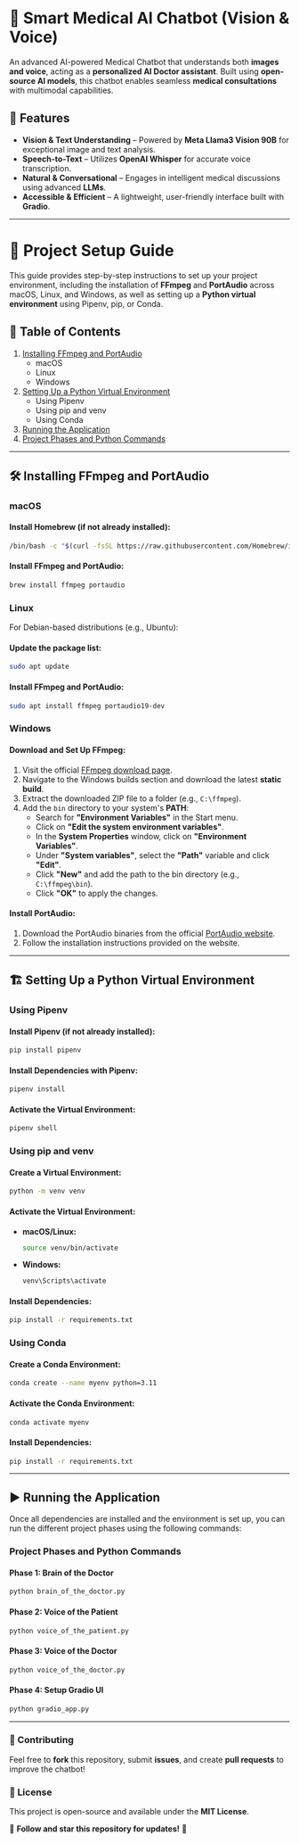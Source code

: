# 🏥 Smart Medical AI Chatbot (Vision & Voice)

An advanced AI-powered Medical Chatbot that understands both **images and voice**, acting as a **personalized AI Doctor assistant**. Built using **open-source AI models**, this chatbot enables seamless **medical consultations** with multimodal capabilities.

## 🚀 Features
- **Vision & Text Understanding** – Powered by **Meta Llama3 Vision 90B** for exceptional image and text analysis.
- **Speech-to-Text** – Utilizes **OpenAI Whisper** for accurate voice transcription.
- **Natural & Conversational** – Engages in intelligent medical discussions using advanced **LLMs**.
- **Accessible & Efficient** – A lightweight, user-friendly interface built with **Gradio**.

---

# 📌 Project Setup Guide
This guide provides step-by-step instructions to set up your project environment, including the installation of **FFmpeg** and **PortAudio** across macOS, Linux, and Windows, as well as setting up a **Python virtual environment** using Pipenv, pip, or Conda.

## 📜 Table of Contents
1. [Installing FFmpeg and PortAudio](#installing-ffmpeg-and-portaudio)
   - macOS
   - Linux
   - Windows
2. [Setting Up a Python Virtual Environment](#setting-up-a-python-virtual-environment)
   - Using Pipenv
   - Using pip and venv
   - Using Conda
3. [Running the Application](#running-the-application)
4. [Project Phases and Python Commands](#project-phases-and-python-commands)

---

## 🛠️ Installing FFmpeg and PortAudio
### macOS
#### Install Homebrew (if not already installed):
```sh
/bin/bash -c "$(curl -fsSL https://raw.githubusercontent.com/Homebrew/install/HEAD/install.sh)"
```
#### Install FFmpeg and PortAudio:
```sh
brew install ffmpeg portaudio
```

### Linux
For Debian-based distributions (e.g., Ubuntu):
#### Update the package list:
```sh
sudo apt update
```
#### Install FFmpeg and PortAudio:
```sh
sudo apt install ffmpeg portaudio19-dev
```

### Windows
#### Download and Set Up FFmpeg:
1. Visit the official [FFmpeg download page](https://ffmpeg.org/download.html).
2. Navigate to the Windows builds section and download the latest **static build**.
3. Extract the downloaded ZIP file to a folder (e.g., `C:\ffmpeg`).
4. Add the `bin` directory to your system's **PATH**:
   - Search for **"Environment Variables"** in the Start menu.
   - Click on **"Edit the system environment variables"**.
   - In the **System Properties** window, click on **"Environment Variables"**.
   - Under **"System variables"**, select the **"Path"** variable and click **"Edit"**.
   - Click **"New"** and add the path to the bin directory (e.g., `C:\ffmpeg\bin`).
   - Click **"OK"** to apply the changes.

#### Install PortAudio:
1. Download the PortAudio binaries from the official [PortAudio website](http://www.portaudio.com/download.html).
2. Follow the installation instructions provided on the website.

---

## 🏗️ Setting Up a Python Virtual Environment

### Using Pipenv
#### Install Pipenv (if not already installed):
```sh
pip install pipenv
```
#### Install Dependencies with Pipenv:
```sh
pipenv install
```
#### Activate the Virtual Environment:
```sh
pipenv shell
```

### Using pip and venv
#### Create a Virtual Environment:
```sh
python -m venv venv
```
#### Activate the Virtual Environment:
- **macOS/Linux:**
  ```sh
  source venv/bin/activate
  ```
- **Windows:**
  ```sh
  venv\Scripts\activate
  ```
#### Install Dependencies:
```sh
pip install -r requirements.txt
```

### Using Conda
#### Create a Conda Environment:
```sh
conda create --name myenv python=3.11
```
#### Activate the Conda Environment:
```sh
conda activate myenv
```
#### Install Dependencies:
```sh
pip install -r requirements.txt
```

---

## ▶️ Running the Application

Once all dependencies are installed and the environment is set up, you can run the different project phases using the following commands:

### **Project Phases and Python Commands**
#### **Phase 1: Brain of the Doctor**
```sh
python brain_of_the_doctor.py
```
#### **Phase 2: Voice of the Patient**
```sh
python voice_of_the_patient.py
```
#### **Phase 3: Voice of the Doctor**
```sh
python voice_of_the_doctor.py
```
#### **Phase 4: Setup Gradio UI**
```sh
python gradio_app.py
```

---

### 🌟 Contributing
Feel free to **fork** this repository, submit **issues**, and create **pull requests** to improve the chatbot! 

### 📜 License
This project is open-source and available under the **MIT License**.

🔗 **Follow and star this repository for updates!** 🚀
